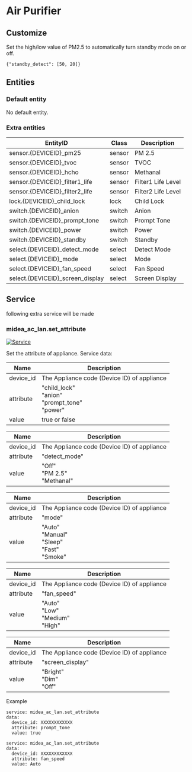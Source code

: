 # Air Purifier

## Customize

Set the high/low value of PM2.5 to automatically turn standby mode on or off.

```
{"standby_detect": [50, 20]}
```

## Entities
### Default entity
No default entity.

### Extra entities

EntityID | Class | Description
--- | --- | ---
sensor.{DEVICEID}_pm25 | sensor | PM 2.5
sensor.{DEVICEID}_tvoc | sensor | TVOC
sensor.{DEVICEID}_hcho | sensor | Methanal
sensor.{DEVICEID}_filter1_life | sensor | Filter1 Life Level
sensor.{DEVICEID}_filter2_life | sensor | Filter2 Life Level
lock.{DEVICEID}_child_lock | lock | Child Lock
switch.{DEVICEID}_anion | switch | Anion
switch.{DEVICEID}_prompt_tone | switch | Prompt Tone
switch.{DEVICEID}_power | switch | Power
switch.{DEVICEID}_standby | switch | Standby
select.{DEVICEID}_detect_mode | select | Detect Mode 
select.{DEVICEID}_mode | select | Mode
select.{DEVICEID}_fan_speed | select | Fan Speed
select.{DEVICEID}_screen_display | select | Screen Display

## Service
following extra service will be made

### midea_ac_lan.set_attribute

[![Service](https://my.home-assistant.io/badges/developer_call_service.svg)](https://my.home-assistant.io/redirect/developer_call_service/?service=midea_ac_lan.set_attribute)

Set the attribute of appliance. Service data:

Name | Description
--- | ---
device_id | The Appliance code (Device ID) of appliance
attribute | "child_lock"<br/>"anion"<br/>"prompt_tone"<br/>"power"
value | true or false

Name | Description
--- | ---
device_id | The Appliance code (Device ID) of appliance
attribute | "detect_mode"
value | "Off"<br/>"PM 2.5"<br/>"Methanal"

Name | Description
--- | ---
device_id | The Appliance code (Device ID) of appliance
attribute | "mode"
value | "Auto"<br/>"Manual"<br/>"Sleep"<br/>"Fast"<br/>"Smoke"

Name | Description
--- | ---
device_id | The Appliance code (Device ID) of appliance
attribute | "fan_speed"
value | "Auto"<br/>"Low"<br/>"Medium"<br/>"High"

Name | Description
--- | ---
device_id | The Appliance code (Device ID) of appliance
attribute | "screen_display"
value | "Bright"<br/>"Dim"<br/>"Off"

Example
```
service: midea_ac_lan.set_attribute
data:
  device_id: XXXXXXXXXXXX
  attribute: prompt_tone
  value: true
```

```
service: midea_ac_lan.set_attribute
data:
  device_id: XXXXXXXXXXXX
  attribute: fan_speed
  value: Auto
```